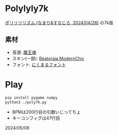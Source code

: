 # Polylyly7k
[ポリリリリズム (なまり&すなじろ, 2024/04/26)](https://unityroom.com/games/polylylyrhythm) の7k版

## 素材
- 音源: [魔王魂](https://maou.audio/)
- スキン(一部): [Beatoraja ModernChic](https://www.kasacontent.com/)
- フォント: [にくまるフォント](http://www.fontna.com/blog/1651/)

# Play
```sh
pip install pygame numpy
python3 ./poly7k.py
```

- BPMは200行目の引数いじってちょ
- キーコンフィグは47行目

2024/05/06
